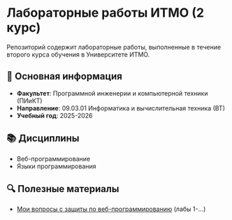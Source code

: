 # Лабораторные работы ИТМО (2 курс)

Репозиторий содержит лабораторные работы, выполненные в течение второго курса обучения в Университете ИТМО.

## 🏫 Основная информация
- **Факультет**: Программной инженерии и компьютерной техники (ПИиКТ)
- **Направление**: 09.03.01 Информатика и вычислительная техника (ВТ)
- **Учебный год**: 2025-2026

## 📚 Дисциплины

- Веб-программирование
- Языки программирования

## 🔍 Полезные материалы
- [Мои вопросы с защиты по веб-программированию](https://github.com/MrDvD/itmo-labs-2/wiki/Web#lab-1) (лабы 1-...)
